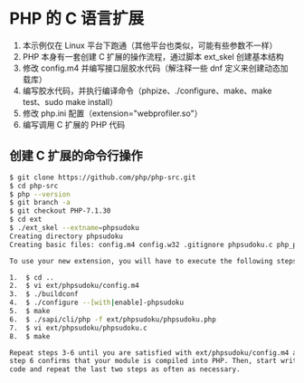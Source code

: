 # PHP 的 C 语言扩展

1. 本示例仅在 Linux 平台下跑通（其他平台也类似，可能有些参数不一样）
2. PHP 本身有一套创建 C 扩展的操作流程，通过脚本 ext_skel 创建基本结构
3. 修改 config.m4 并编写接口层胶水代码（解注释一些 dnf 定义来创建动态加载库）
4. 编写胶水代码，并执行编译命令（phpize、./configure、make、make test、sudo make install）
5. 修改 php.ini 配置（extension="webprofiler.so"）
6. 编写调用 C 扩展的 PHP 代码

## 创建 C 扩展的命令行操作

```bash
$ git clone https://github.com/php/php-src.git
$ cd php-src
$ php --version
$ git branch -a
$ git checkout PHP-7.1.30
$ cd ext
$ ./ext_skel --extname=phpsudoku
Creating directory phpsudoku
Creating basic files: config.m4 config.w32 .gitignore phpsudoku.c php_phpsudoku.h CREDITS EXPERIMENTAL tests/001.phpt phpsudoku.php [done].

To use your new extension, you will have to execute the following steps:

1.  $ cd ..
2.  $ vi ext/phpsudoku/config.m4
3.  $ ./buildconf
4.  $ ./configure --[with|enable]-phpsudoku
5.  $ make
6.  $ ./sapi/cli/php -f ext/phpsudoku/phpsudoku.php
7.  $ vi ext/phpsudoku/phpsudoku.c
8.  $ make

Repeat steps 3-6 until you are satisfied with ext/phpsudoku/config.m4 and
step 6 confirms that your module is compiled into PHP. Then, start writing
code and repeat the last two steps as often as necessary.

```
